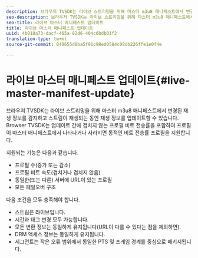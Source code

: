 ```yaml
---
description: 브라우저 TVSDK는 라이브 스트리밍을 위해 마스터 m3u8 매니페스트에서 변경된 재생 정보를 감지하고 스트림이 재생되는 동안 재생 정보를 업데이트할 수 있습니다. Browser TVSDK는 업데이트 간에 겹치지 않는 프로필 비트 전송률을 포함하여 프로필이 마스터 매니페스트에서 나타나거나 사라지면 동적인 비트 전송률 프로필을 지원합니다.
seo-description: 브라우저 TVSDK는 라이브 스트리밍을 위해 마스터 m3u8 매니페스트에서 변경된 재생 정보를 감지하고 스트림이 재생되는 동안 재생 정보를 업데이트할 수 있습니다. Browser TVSDK는 업데이트 간에 겹치지 않는 프로필 비트 전송률을 포함하여 프로필이 마스터 매니페스트에서 나타나거나 사라지면 동적인 비트 전송률 프로필을 지원합니다.
seo-title: 라이브 마스터 매니페스트 업데이트
title: 라이브 마스터 매니페스트 업데이트
uuid: 4b918a73-dacf-465a-82d6-404c6bdb01f2
translation-type: tm+mt
source-git-commit: 040655d8ba5f91c98ed0584c08db226ffe1e0f4e

---
```



# 라이브 마스터 매니페스트 업데이트{#live-master-manifest-update}

브라우저 TVSDK는 라이브 스트리밍을 위해 마스터 m3u8 매니페스트에서 변경된 재생 정보를 감지하고 스트림이 재생되는 동안 재생 정보를 업데이트할 수 있습니다. Browser TVSDK는 업데이트 간에 겹치지 않는 프로필 비트 전송률을 포함하여 프로필이 마스터 매니페스트에서 나타나거나 사라지면 동적인 비트 전송률 프로필을 지원합니다.

지원되는 기능은 다음과 같습니다.

* 프로필 수(증가 또는 감소)
* 프로필 비트 속도(겹치거나 겹치지 않음)
* 동일한(또는 다른) 서버에 URL이 있는 프로필
* 모든 페일오버 구조

다음 조건을 모두 충족해야 합니다.

* 스트림은 라이브입니다.
* 시간과 태그 변경 모두 가능합니다.
* 모든 변환 정보는 동일하게 유지됩니다(URL이 다를 수 있다는 점을 제외하면).
* DRM 액세스 정보는 동일하게 유지됩니다.
* 세그먼트는 작은 오류 범위에서 동일한 PTS 및 프레임 경계를 중심으로 패키지됩니다.

